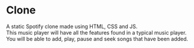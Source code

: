 # Clone
A static Spotify clone made using  HTML, CSS and JS.   
This music player will have all the features found in a typical music player. 
You will be able to add, play, pause and seek songs that have been added. 
